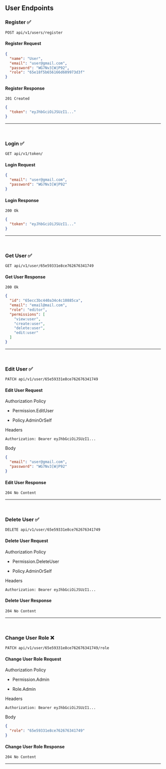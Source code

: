 ## User Endpoints

### Register ✅

```
POST api/v1/users/register
```

#### Register Request

```json
{
  "name": "User",
  "email": "user@gmail.com",
  "password": "WG7Nv3[W|P92",
  "role": "65e18f5b656166d609973d3f"
}
```

#### Register Response

```
201 Created
```

```json
{
  "token": "eyJhbGciOiJSUzI1..."
}
```
<hr>
<br>

### Login ✅

```
GET api/v1/token/
```

#### Login Request

```json
{
  "email": "user@gmail.com",
  "password": "WG7Nv3[W|P92"
}
```

#### Login Response

```
200 Ok
```

```json
{
  "token": "eyJhbGciOiJSUzI1..."
}
```
<hr>
<br>

### Get User ✅

```
GET api/v1/user/65e59331e8ce762676341749
```

#### Get User Response

```
200 Ok
```

```json
{
  "id": "65ecc3bc440a34c4c10885ca",
  "email": "email@mail.com",
  "role": "editor",
  "permissions": [
    "view:user",
    "create:user",
    "delete:user",
    "edit:user"
  ]
}
```
<hr>
<br>

### Edit User ✅

```
PATCH api/v1/user/65e59331e8ce762676341749
```

#### Edit User Request
Authorization Policy

- Permission.EditUser

- Policy.AdminOrSelf

Headers

```
Authorization: Bearer eyJhbGciOiJSUzI1...
```

Body

```json
{
  "email": "user@gmail.com",
  "password": "WG7Nv3[W|P92"
}
```

#### Edit User Response

```
204 No Content
```
<hr>
<br>
 
### Delete User ✅

```
DELETE api/v1/user/65e59331e8ce762676341749
```

#### Delete User Request
Authorization Policy

- Permission.DeleteUser

- Policy.AdminOrSelf

Headers

```
Authorization: Bearer eyJhbGciOiJSUzI1...
```

#### Delete User Response

```
204 No Content
```
<hr>
<br>

### Change User Role ❌

```
PATCH api/v1/user/65e59331e8ce762676341749/role
```

#### Change User Role Request
Authorization Policy

- Permission.Admin

- Role.Admin

Headers

```
Authorization: Bearer eyJhbGciOiJSUzI1...
```

Body

```json
{
  "role": "65e59331e8ce762676341749"
}
```
#### Change User Role Response

```
204 No Content
```
<hr>
<br>